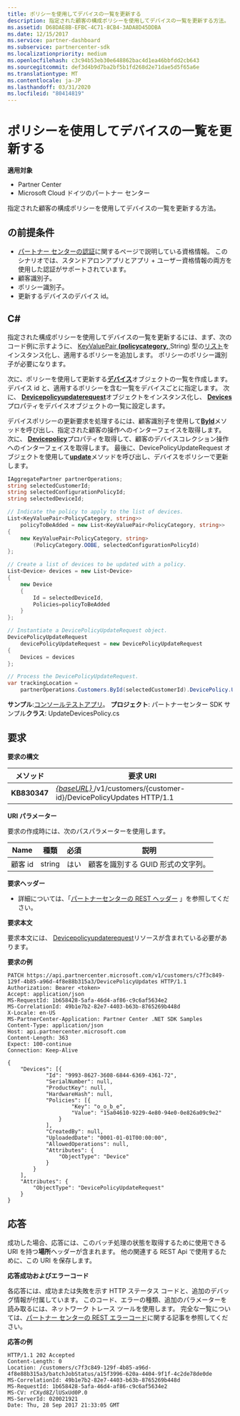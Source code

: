 ```yaml
---
title: ポリシーを使用してデバイスの一覧を更新する
description: 指定された顧客の構成ポリシーを使用してデバイスの一覧を更新する方法。
ms.assetid: D68DAE8B-EFBC-4C71-8CB4-3ADA8D45DDBA
ms.date: 12/15/2017
ms.service: partner-dashboard
ms.subservice: partnercenter-sdk
ms.localizationpriority: medium
ms.openlocfilehash: c3c94b53eb30e648862bac4d1ea46bbfdd2cb643
ms.sourcegitcommit: def3d4b9d7ba2bf5b1fd268d2e71dae5d5f65a6e
ms.translationtype: MT
ms.contentlocale: ja-JP
ms.lasthandoff: 03/31/2020
ms.locfileid: "80414819"
---
```

# <a name="update-a-list-of-devices-with-a-policy"></a>ポリシーを使用してデバイスの一覧を更新する


**適用対象**

- Partner Center
- Microsoft Cloud ドイツのパートナー センター

指定された顧客の構成ポリシーを使用してデバイスの一覧を更新する方法。

## <a name="span-idprerequisitesspan-idprerequisitesspan-idprerequisitesprerequisites"></a><span id="Prerequisites"/><span id="prerequisites"/><span id="PREREQUISITES"/>の前提条件


- [パートナー センターの認証](partner-center-authentication.md)に関するページで説明している資格情報。 このシナリオでは、スタンドアロンアプリとアプリ + ユーザー資格情報の両方を使用した認証がサポートされています。
- 顧客識別子。
- ポリシー識別子。
- 更新するデバイスのデバイス id。

## <a name="span-idc_span-idc_c"></a><span id="C_"/><span id="c_"/>C#


指定された構成ポリシーを使用してデバイスの一覧を更新するには、まず、次のコード例に示すように、 [KeyValuePair](https://docs.microsoft.com/dotnet/api/system.collections.generic.keyvaluepair-2)[ **(policycategory,** ](https://docs.microsoft.com/dotnet/api/microsoft.store.partnercenter.models.devicesdeployment.policycategory)String) 型の[リスト](https://docs.microsoft.com/dotnet/api/system.collections.generic.list-1)をインスタンス化し、適用するポリシーを追加します。 ポリシーのポリシー識別子が必要になります。

次に、ポリシーを使用して更新する[**デバイス**](https://docs.microsoft.com/dotnet/api/microsoft.store.partnercenter.models.devicesdeployment.device)オブジェクトの一覧を作成します。デバイス id と、適用するポリシーを含む一覧をデバイスごとに指定します。 次に、 [**Devicepolicyupdaterequest**](https://docs.microsoft.com/dotnet/api/microsoft.store.partnercenter.models.devicesdeployment.devicepolicyupdaterequest)オブジェクトをインスタンス化し、 [**Devices**](https://docs.microsoft.com/dotnet/api/microsoft.store.partnercenter.models.devicesdeployment.devicebatchcreationrequest.devices)プロパティをデバイスオブジェクトの一覧に設定します。

デバイスポリシーの更新要求を処理するには、顧客識別子を使用して[**ById**](https://docs.microsoft.com/dotnet/api/microsoft.store.partnercenter.customers.icustomercollection.byid)メソッドを呼び出し、指定された顧客の操作へのインターフェイスを取得します。 次に、 [**Devicepolicy**](https://docs.microsoft.com/dotnet/api/microsoft.store.partnercenter.customers.icustomer.devicepolicy)プロパティを取得して、顧客のデバイスコレクション操作へのインターフェイスを取得します。 最後に、DevicePolicyUpdateRequest オブジェクトを使用して[**update**](https://docs.microsoft.com/dotnet/api/microsoft.store.partnercenter.devicesdeployment.icustomerdevicecollection.update)メソッドを呼び出し、デバイスをポリシーで更新します。

``` csharp
IAggregatePartner partnerOperations;
string selectedCustomerId;
string selectedConfigurationPolicyId; 
string selectedDeviceId;

// Indicate the policy to apply to the list of devices. 
List<KeyValuePair<PolicyCategory, string>> 
    policyToBeAdded = new List<KeyValuePair<PolicyCategory, string>>
{
    new KeyValuePair<PolicyCategory, string>
        (PolicyCategory.OOBE, selectedConfigurationPolicyId)
};

// Create a list of devices to be updated with a policy.
List<Device> devices = new List<Device>
{
    new Device
    {
        Id = selectedDeviceId,
        Policies=policyToBeAdded
    }
};

// Instantiate a DevicePolicyUpdateRequest object.
DevicePolicyUpdateRequest 
    devicePolicyUpdateRequest = new DevicePolicyUpdateRequest
{
    Devices = devices             
};

// Process the DevicePolicyUpdateRequest.
var trackingLocation = 
    partnerOperations.Customers.ById(selectedCustomerId).DevicePolicy.Update(devicePolicyUpdateRequest);
```

**サンプル**:[コンソールテストアプリ](console-test-app.md)。 **プロジェクト**: パートナーセンター SDK サンプル**クラス**: UpdateDevicesPolicy.cs

## <a name="span-idrequestspan-idrequestspan-idrequestrequest"></a><span id="Request"/><span id="request"/><span id="REQUEST"/>要求


**要求の構文**

| メソッド    | 要求 URI                                                                                         |
|-----------|-----------------------------------------------------------------------------------------------------|
| **KB830347** | [ *{baseURL}* ](partner-center-rest-urls.md)/v1/customers/{customer-id}/DevicePolicyUpdates HTTP/1.1 |

 

**URI パラメーター**

要求の作成時には、次のパスパラメーターを使用します。

| Name        | 種類   | 必須 | 説明                                           |
|-------------|--------|----------|-------------------------------------------------------|
| 顧客 id | string | はい      | 顧客を識別する GUID 形式の文字列。 |

 

**要求ヘッダー**

- 詳細については、「[パートナーセンターの REST ヘッダー](headers.md) 」を参照してください。

**要求本文**

要求本文には、 [Devicepolicyupdaterequest](device-deployment-resources.md#devicepolicyupdaterequest)リソースが含まれている必要があります。

**要求の例**

```http
PATCH https://api.partnercenter.microsoft.com/v1/customers/c7f3c849-129f-4b85-a96d-4f8e88b315a3/DevicePolicyUpdates HTTP/1.1
Authorization: Bearer <token>
Accept: application/json
MS-RequestId: 1b658428-5afa-46d4-af86-c9c6af5634e2
MS-CorrelationId: 49b1e7b2-82e7-4403-b63b-8765269b448d
X-Locale: en-US
MS-PartnerCenter-Application: Partner Center .NET SDK Samples
Content-Type: application/json
Host: api.partnercenter.microsoft.com
Content-Length: 363
Expect: 100-continue
Connection: Keep-Alive

{
    "Devices": [{
            "Id": "9993-8627-3608-6844-6369-4361-72",
            "SerialNumber": null,
            "ProductKey": null,
            "HardwareHash": null,
            "Policies": [{
                    "Key": "o_o_b_e",
                    "Value": "15a04610-9229-4e80-94e0-0e826a09c9e2"
                }
            ],
            "CreatedBy": null,
            "UploadedDate": "0001-01-01T00:00:00",
            "AllowedOperations": null,
            "Attributes": {
                "ObjectType": "Device"
            }
        }
    ],
    "Attributes": {
        "ObjectType": "DevicePolicyUpdateRequest"
    }
}
```

## <a name="span-idresponsespan-idresponsespan-idresponseresponse"></a><span id="Response"/><span id="response"/><span id="RESPONSE"/>応答


成功した場合、応答には、このバッチ処理の状態を取得するために使用できる URI を持つ**場所**ヘッダーが含まれます。 他の関連する REST Api で使用するために、この URI を保存します。

**応答成功およびエラーコード**

各応答には、成功または失敗を示す HTTP ステータス コードと、追加のデバッグ情報が付属しています。 このコード、エラーの種類、追加のパラメーターを読み取るには、ネットワーク トレース ツールを使用します。 完全な一覧については、[パートナー センターの REST エラーコード](error-codes.md)に関する記事を参照してください。

**応答の例**

```http
HTTP/1.1 202 Accepted
Content-Length: 0
Location: /customers/c7f3c849-129f-4b85-a96d-4f8e88b315a3/batchJobStatus/a15f3996-620a-4404-9f1f-4c2de78de0de
MS-CorrelationId: 49b1e7b2-82e7-4403-b63b-8765269b448d
MS-RequestId: 1b658428-5afa-46d4-af86-c9c6af5634e2
MS-CV: rCXyd8Z/lUSxUd0P.0
MS-ServerId: 020021921
Date: Thu, 28 Sep 2017 21:33:05 GMT
```

 

 




